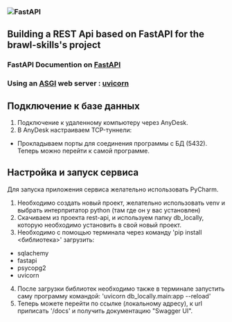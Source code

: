 ### ![[FastAPI](https://fastapi.tiangolo.com/tutorial/) ](https://fastapi.tiangolo.com/img/logo-margin/logo-teal.png)

## Building a REST Api based on FastAPI for the brawl-skills's project
### FastAPI Documention on [FastAPI](https://fastapi.tiangolo.com/tutorial/) 

### Using an [ASGI](https://asgi.readthedocs.io/en/latest/) web server : [uvicorn](https://www.uvicorn.org/)


## Подключение к базе данных
1. Подключение к удаленному компьютеру через AnyDesk.
2. В AnyDesk настраиваем TCP-туннели:
- Прокладываем порты для соединения программы с БД (5432).
Теперь можно перейти к самой программе.

## Настройка и запуск сервиса
Для запуска приложения сервиса желательно использовать PyCharm. 
1. Необходимо создать новый проект, желательно использовать venv и выбрать интерпритатор python (там где он у вас установлен)
2. Скачиваем из проекта rest-api, и используем папку db_locally, которую необходимо установить в свой новый проект.
3. Необходимо с помощью терминала через команду 'pip install <библиотека>' загрузить: 
- sqlachemy
- fastapi
- psycopg2
- uvicorn
4. После загрузки библиотек необходимо также в терминале запустить саму программу командой: 'uvicorn db_locally.main:app --reload'
5. Теперь можете перейти по ссылке (локальному адресу), к url приписать '/docs' и получить документацию "Swagger UI".
